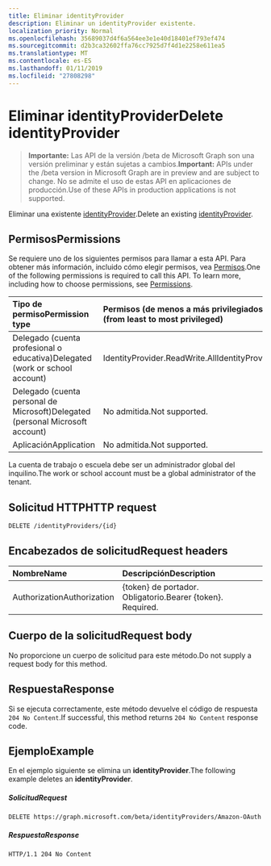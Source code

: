 ```yaml
---
title: Eliminar identityProvider
description: Eliminar un identityProvider existente.
localization_priority: Normal
ms.openlocfilehash: 35689037d4f6a564ee3e1e40d18401ef793ef474
ms.sourcegitcommit: d2b3ca32602ffa76cc7925d7f4d1e2258e611ea5
ms.translationtype: MT
ms.contentlocale: es-ES
ms.lasthandoff: 01/11/2019
ms.locfileid: "27808298"
---
```

# <a name="delete-identityprovider"></a><span data-ttu-id="a5d72-103">Eliminar identityProvider</span><span class="sxs-lookup"><span data-stu-id="a5d72-103">Delete identityProvider</span></span>

> <span data-ttu-id="a5d72-104">**Importante:** Las API de la versión /beta de Microsoft Graph son una versión preliminar y están sujetas a cambios.</span><span class="sxs-lookup"><span data-stu-id="a5d72-104">**Important:** APIs under the /beta version in Microsoft Graph are in preview and are subject to change.</span></span> <span data-ttu-id="a5d72-105">No se admite el uso de estas API en aplicaciones de producción.</span><span class="sxs-lookup"><span data-stu-id="a5d72-105">Use of these APIs in production applications is not supported.</span></span>

<span data-ttu-id="a5d72-106">Eliminar una existente [identityProvider](../resources/identityprovider.md).</span><span class="sxs-lookup"><span data-stu-id="a5d72-106">Delete an existing [identityProvider](../resources/identityprovider.md).</span></span>

## <a name="permissions"></a><span data-ttu-id="a5d72-107">Permisos</span><span class="sxs-lookup"><span data-stu-id="a5d72-107">Permissions</span></span>

<span data-ttu-id="a5d72-p102">Se requiere uno de los siguientes permisos para llamar a esta API. Para obtener más información, incluido cómo elegir permisos, vea [Permisos](/graph/permissions-reference).</span><span class="sxs-lookup"><span data-stu-id="a5d72-p102">One of the following permissions is required to call this API. To learn more, including how to choose permissions, see [Permissions](/graph/permissions-reference).</span></span>

|<span data-ttu-id="a5d72-110">Tipo de permiso</span><span class="sxs-lookup"><span data-stu-id="a5d72-110">Permission type</span></span>      | <span data-ttu-id="a5d72-111">Permisos (de menos a más privilegiados)</span><span class="sxs-lookup"><span data-stu-id="a5d72-111">Permissions (from least to most privileged)</span></span>              |
|:--------------------|:---------------------------------------------------------|
|<span data-ttu-id="a5d72-112">Delegado (cuenta profesional o educativa)</span><span class="sxs-lookup"><span data-stu-id="a5d72-112">Delegated (work or school account)</span></span>|<span data-ttu-id="a5d72-113">IdentityProvider.ReadWrite.All</span><span class="sxs-lookup"><span data-stu-id="a5d72-113">IdentityProvider.ReadWrite.All</span></span>|
|<span data-ttu-id="a5d72-114">Delegado (cuenta personal de Microsoft)</span><span class="sxs-lookup"><span data-stu-id="a5d72-114">Delegated (personal Microsoft account)</span></span>| <span data-ttu-id="a5d72-115">No admitida.</span><span class="sxs-lookup"><span data-stu-id="a5d72-115">Not supported.</span></span>|
|<span data-ttu-id="a5d72-116">Aplicación</span><span class="sxs-lookup"><span data-stu-id="a5d72-116">Application</span></span>|<span data-ttu-id="a5d72-117">No admitida.</span><span class="sxs-lookup"><span data-stu-id="a5d72-117">Not supported.</span></span>|

<span data-ttu-id="a5d72-118">La cuenta de trabajo o escuela debe ser un administrador global del inquilino.</span><span class="sxs-lookup"><span data-stu-id="a5d72-118">The work or school account must be a global administrator of the tenant.</span></span>

## <a name="http-request"></a><span data-ttu-id="a5d72-119">Solicitud HTTP</span><span class="sxs-lookup"><span data-stu-id="a5d72-119">HTTP request</span></span>

<!-- { "blockType": "ignored" } -->
```http
DELETE /identityProviders/{id}
```

## <a name="request-headers"></a><span data-ttu-id="a5d72-120">Encabezados de solicitud</span><span class="sxs-lookup"><span data-stu-id="a5d72-120">Request headers</span></span>

|<span data-ttu-id="a5d72-121">Nombre</span><span class="sxs-lookup"><span data-stu-id="a5d72-121">Name</span></span>|<span data-ttu-id="a5d72-122">Descripción</span><span class="sxs-lookup"><span data-stu-id="a5d72-122">Description</span></span>|
|:---------------|:----------|
|<span data-ttu-id="a5d72-123">Authorization</span><span class="sxs-lookup"><span data-stu-id="a5d72-123">Authorization</span></span>|<span data-ttu-id="a5d72-p103">{token} de portador. Obligatorio.</span><span class="sxs-lookup"><span data-stu-id="a5d72-p103">Bearer {token}. Required.</span></span>|

## <a name="request-body"></a><span data-ttu-id="a5d72-126">Cuerpo de la solicitud</span><span class="sxs-lookup"><span data-stu-id="a5d72-126">Request body</span></span>

<span data-ttu-id="a5d72-127">No proporcione un cuerpo de solicitud para este método.</span><span class="sxs-lookup"><span data-stu-id="a5d72-127">Do not supply a request body for this method.</span></span>

## <a name="response"></a><span data-ttu-id="a5d72-128">Respuesta</span><span class="sxs-lookup"><span data-stu-id="a5d72-128">Response</span></span>

<span data-ttu-id="a5d72-129">Si se ejecuta correctamente, este método devuelve el código de respuesta `204 No Content`.</span><span class="sxs-lookup"><span data-stu-id="a5d72-129">If successful, this method returns `204 No Content` response code.</span></span>

## <a name="example"></a><span data-ttu-id="a5d72-130">Ejemplo</span><span class="sxs-lookup"><span data-stu-id="a5d72-130">Example</span></span>

<span data-ttu-id="a5d72-131">En el ejemplo siguiente se elimina un **identityProvider**.</span><span class="sxs-lookup"><span data-stu-id="a5d72-131">The following example deletes an **identityProvider**.</span></span>

##### <a name="request"></a><span data-ttu-id="a5d72-132">Solicitud</span><span class="sxs-lookup"><span data-stu-id="a5d72-132">Request</span></span>

<!-- {
  "blockType": "request",
  "name": "delete_identityprovider"
}-->
```http
DELETE https://graph.microsoft.com/beta/identityProviders/Amazon-OAuth
```

##### <a name="response"></a><span data-ttu-id="a5d72-133">Respuesta</span><span class="sxs-lookup"><span data-stu-id="a5d72-133">Response</span></span>

<!-- {
  "blockType": "response",
  "truncated": true
} -->
```http
HTTP/1.1 204 No Content
```

<!-- uuid: 8fcb5dbc-d5aa-4681-8e31-b001d5168d79
2015-10-25 14:57:30 UTC -->
<!-- {
  "type": "#page.annotation",
  "description": "Delete identityProvider",
  "keywords": "",
  "section": "documentation",
  "tocPath": ""
}-->
